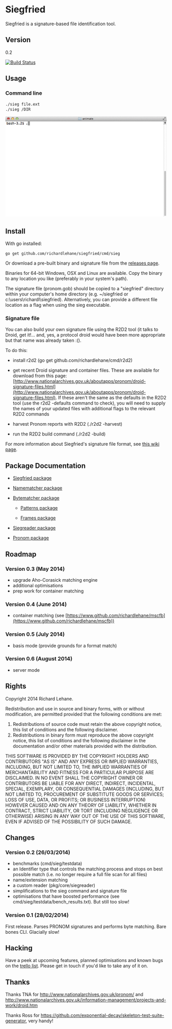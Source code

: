 # Siegfried

Siegfried is a signature-based file identification tool.

## Version

0.2

[![Build Status](https://travis-ci.org/richardlehane/siegfried.png?branch=master)](https://travis-ci.org/richardlehane/siegfried)

## Usage

### Command line

    ./sieg file.ext
    ./sieg /DIR

![Usage](usage.gif)

## Install

With go installed: 

    go get github.com/richardlehane/siegfried/cmd/sieg

Or download a pre-built binary and signature file from the [releases page](https://github.com/richardlehane/siegfried/releases/tag/v0.2).

Binaries for 64-bit Windows, OSX and Linux are available. Copy the binary to any location you like (preferably in your system's path).

The signature file (pronom.gob) should be copied to a "siegfried" directory within your computer's home directory (e.g. ~/siegfried or c:\users\richardl\siegfried). Alternatively, you can provide a different file location as a flag when using the sieg executable.

### Signature file

You can also build your own signature file using the R2D2 tool (it talks to Droid, get it!... and, yes, a protocol droid would have been more appropriate but that name was already taken :().

To do this:

- install r2d2 (go get github.com/richardlehane/cmd/r2d2)

- get recent Droid signature and container files. These are available for download from this page: [http://www.nationalarchives.gov.uk/aboutapps/pronom/droid-signature-files.html](http://www.nationalarchives.gov.uk/aboutapps/pronom/droid-signature-files.html). If these aren't the same as the defaults in the R2D2 tool (use the r2d2 -defaults command to check), you will need to supply the names of your updated files with additional flags to the relevant R2D2 commands

- harvest Pronom reports with R2D2 (./r2d2 -harvest)

- run the R2D2 build command (./r2d2 -build)

For more information about Siegfried's signature file format, see [this wiki page](https://github.com/richardlehane/siegfried/wiki/Siegfried-signature-format). 

## Package Documentation

- [Siegfried package](http://godoc.org/github.com/richardlehane/siegfried/pkg/core)

- [Namematcher package](http://godoc.org/github.com/richardlehane/siegfried/pkg/core/namematcher)

- [Bytematcher package](http://godoc.org/github.com/richardlehane/siegfried/pkg/core/bytematcher)

	- [Patterns package](http://godoc.org/github.com/richardlehane/siegfried/pkg/core/bytematcher/patterns)

	- [Frames package](http://godoc.org/github.com/richardlehane/siegfried/pkg/core/bytematcher/frames)

- [Siegreader package](http://godoc.org/github.com/richardlehane/siegfried/pkg/core/siegreader)

- [Pronom package](http://godoc.org/github.com/richardlehane/siegfried/pkg/pronom)

## Roadmap

### Version 0.3 (May 2014)

- upgrade Aho-Corasick matching engine
- additional optimisations
- prep work for container matching

### Version 0.4 (June 2014)

- container matching (see [https://www.github.com/richardlehane/mscfb](https://www.github.com/richardlehane/mscfb))

### Version 0.5 (July 2014)

- basis mode (provide grounds for a format match)

### Version 0.6 (August 2014)

- server mode

## Rights

Copyright 2014 Richard Lehane. 

Redistribution and use in source and binary forms, with or without
modification, are permitted provided that the following conditions are met:

1. Redistributions of source code must retain the above copyright notice, this
   list of conditions and the following disclaimer.
2. Redistributions in binary form must reproduce the above copyright notice,
   this list of conditions and the following disclaimer in the documentation
   and/or other materials provided with the distribution.

THIS SOFTWARE IS PROVIDED BY THE COPYRIGHT HOLDERS AND CONTRIBUTORS "AS IS" AND
ANY EXPRESS OR IMPLIED WARRANTIES, INCLUDING, BUT NOT LIMITED TO, THE IMPLIED
WARRANTIES OF MERCHANTABILITY AND FITNESS FOR A PARTICULAR PURPOSE ARE
DISCLAIMED. IN NO EVENT SHALL THE COPYRIGHT OWNER OR CONTRIBUTORS BE LIABLE FOR
ANY DIRECT, INDIRECT, INCIDENTAL, SPECIAL, EXEMPLARY, OR CONSEQUENTIAL DAMAGES
(INCLUDING, BUT NOT LIMITED TO, PROCUREMENT OF SUBSTITUTE GOODS OR SERVICES;
LOSS OF USE, DATA, OR PROFITS; OR BUSINESS INTERRUPTION) HOWEVER CAUSED AND
ON ANY THEORY OF LIABILITY, WHETHER IN CONTRACT, STRICT LIABILITY, OR TORT
(INCLUDING NEGLIGENCE OR OTHERWISE) ARISING IN ANY WAY OUT OF THE USE OF THIS
SOFTWARE, EVEN IF ADVISED OF THE POSSIBILITY OF SUCH DAMAGE.

## Changes
### Version 0.2 (26/03/2014)

- benchmarks (cmd/sieg/testdata)
- an Identifier type that controls the matching process and stops on best possible match (i.e. no longer require a full file scan for all files)
- name/extension matching
- a custom reader (pkg/core/siegreader)
- simplifications to the sieg command and signature file
- optimisations that have boosted performance (see cmd/sieg/testdata/bench_results.txt). But still too slow!

### Version 0.1 (28/02/2014)

First release. Parses PRONOM signatures and performs byte matching. Bare bones CLI. Glacially slow!

## Hacking

Have a peek at upcoming features, planned optimisations and known bugs on the [trello list](https://trello.com/b/ABXkGk6T/siegfried). Please get in touch if you'd like to take any of it on.

## Thanks

Thanks TNA for http://www.nationalarchives.gov.uk/pronom/ and http://www.nationalarchives.gov.uk/information-management/projects-and-work/droid.htm

Thanks Ross for https://github.com/exponential-decay/skeleton-test-suite-generator, very handy!